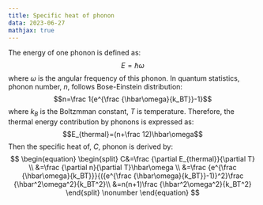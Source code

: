 ```yaml
---
title: Specific heat of phonon
data: 2023-06-27
mathjax: true
---
```

The energy of one phonon is defined as:
$$E = \hbar\omega $$ 
where $\omega$ is the angular frequency of this phonon. 
In quantum statistics, phonon number, _n_, follows Bose-Einstein distribution:
$$n=\frac 1{e^{\frac {\hbar\omega}{k_BT}}-1}$$ 
where $k_B$ is the Boltzmman constant, _T_ is temperature. Therefore, the thermal energy contribution by phonons is expressed as:
$$E_{thermal}=(n+\frac 12)\hbar\omega$$ 
Then the specific heat of, _C_, phonon is derived by:
$$
\begin{equation}
\begin{split}
C&=\frac {\partial E_{thermal}}{\partial T} \\
&=\frac {\partial n}{\partial T}\hbar\omega \\
&=\frac {e^{\frac {\hbar\omega}{k_BT}}}{({e^{\frac {\hbar\omega}{k_BT}}-1)}^2}\frac {\hbar^2\omega^2}{k_BT^2}\\
&=n(n+1)\frac {\hbar^2\omega^2}{k_BT^2}
\end{split}
\nonumber
\end{equation}
$$



